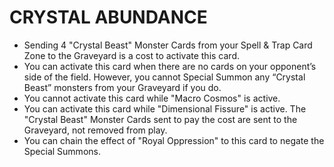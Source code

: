 # CRYSTAL ABUNDANCE

*   Sending 4 "Crystal Beast" Monster Cards from your Spell & Trap Card Zone to the Graveyard is a cost to activate this card.
*   You can activate this card when there are no cards on your opponent’s side of the field. However, you cannot Special Summon any “Crystal Beast” monsters from your Graveyard if you do.
*   You cannot activate this card while "Macro Cosmos" is active.
*   You can activate this card while "Dimensional Fissure" is active. The "Crystal Beast" Monster Cards sent to pay the cost are sent to the Graveyard, not removed from play.
*   You can chain the effect of "Royal Oppression" to this card to negate the Special Summons.
